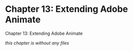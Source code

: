 # Chapter 13: Extending Adobe Animate
Chapter 13: Extending Adobe Animate

*this chapter is without any files*